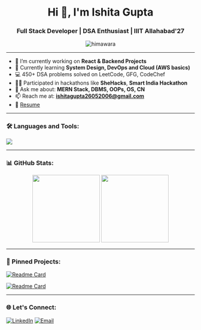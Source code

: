<h1 align="center">Hi 👋, I'm Ishita Gupta</h1>
<h3 align="center">Full Stack Developer | DSA Enthusiast | IIIT Allahabad'27</h3>

<p align="center">
  <img src="https://komarev.com/ghpvc/?username=himawara&label=Profile%20views&color=0e75b6&style=flat" alt="himawara" />
</p>

---

- 🔭 I’m currently working on **React & Backend Projects**
- 🌱 Currently learning **System Design, DevOps and Cloud (AWS basics)**
- 💻 450+ DSA problems solved on LeetCode, GFG, CodeChef
- 👩‍💻 Participated in hackathons like **SheHacks**, **Smart India Hackathon**
- 💬 Ask me about: **MERN Stack, DBMS, OOPs, OS, CN**
- 📫 Reach me at: **ishitagupta26052006@gmail.com**
- 📄 [Resume](https://drive.google.com/file/d/1O_tL5KIUIh__vFcENqk1ugzOjSBJKgEh/view) 

---

### 🛠️ Languages and Tools:

<p align="left">
  <img src="https://skillicons.dev/icons?i=cpp,java,html,css,js,react,nodejs,express,mongodb,mysql,git,github,vscode" />
</p>

---

### 📊 GitHub Stats:
<p align="center">
  <img src="https://github-readme-stats.vercel.app/api?username=himawara&show_icons=true&theme=radical" height="180" />
  <img src="https://github-readme-streak-stats.herokuapp.com/?user=himawara&theme=radical" height="180" />
</p>

---

### 📌 Pinned Projects:

[![Readme Card](https://github-readme-stats.vercel.app/api/pin/?username=himawara&repo=Hostel-Management-System&theme=radical)](https://github.com/himawara/Hostel-Management-System)

[![Readme Card](https://github-readme-stats.vercel.app/api/pin/?username=himawara&repo=Movie-Review&theme=radical)](https://github.com/himawara/Movie-Review)

---

### 🌐 Let's Connect:
<p>
  <a href="https://linkedin.com/in/ishita-gupta-3a1914286" target="_blank"><img alt="LinkedIn" src="https://img.shields.io/badge/LinkedIn-%230077B5.svg?&style=for-the-badge&logo=linkedin&logoColor=white" /></a>
  <a href="mailto:ishitagupta26052006@gmail.com"><img alt="Email" src="https://img.shields.io/badge/Email-%23EA4335.svg?&style=for-the-badge&logo=gmail&logoColor=white" /></a>
</p>
